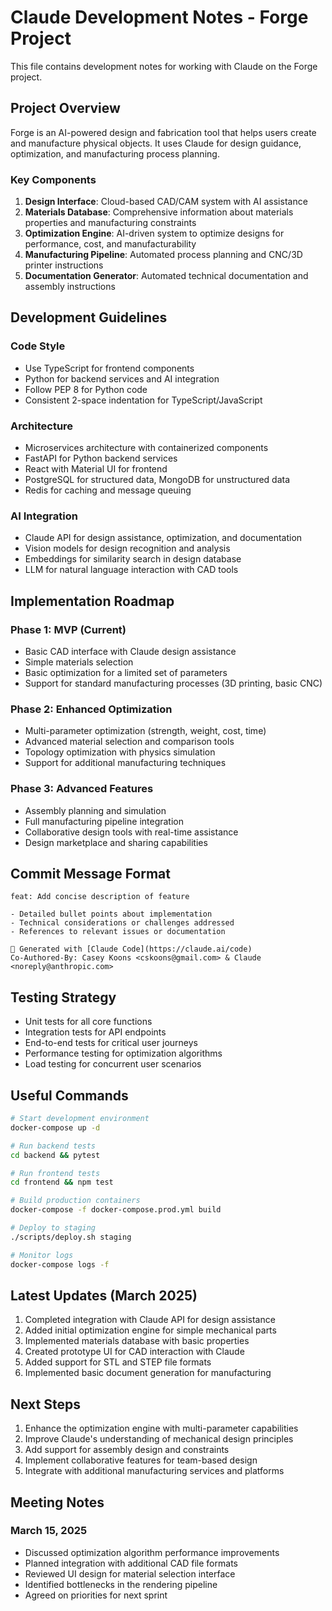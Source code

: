# Claude Development Notes - Forge Project

This file contains development notes for working with Claude on the Forge project.

## Project Overview

Forge is an AI-powered design and fabrication tool that helps users create and manufacture physical objects. It uses Claude for design guidance, optimization, and manufacturing process planning.

### Key Components

1. **Design Interface**: Cloud-based CAD/CAM system with AI assistance
2. **Materials Database**: Comprehensive information about materials properties and manufacturing constraints
3. **Optimization Engine**: AI-driven system to optimize designs for performance, cost, and manufacturability
4. **Manufacturing Pipeline**: Automated process planning and CNC/3D printer instructions
5. **Documentation Generator**: Automated technical documentation and assembly instructions

## Development Guidelines

### Code Style

- Use TypeScript for frontend components
- Python for backend services and AI integration
- Follow PEP 8 for Python code
- Consistent 2-space indentation for TypeScript/JavaScript

### Architecture

- Microservices architecture with containerized components
- FastAPI for Python backend services
- React with Material UI for frontend
- PostgreSQL for structured data, MongoDB for unstructured data
- Redis for caching and message queuing

### AI Integration

- Claude API for design assistance, optimization, and documentation
- Vision models for design recognition and analysis
- Embeddings for similarity search in design database
- LLM for natural language interaction with CAD tools

## Implementation Roadmap

### Phase 1: MVP (Current)

- Basic CAD interface with Claude design assistance
- Simple materials selection
- Basic optimization for a limited set of parameters
- Support for standard manufacturing processes (3D printing, basic CNC)

### Phase 2: Enhanced Optimization

- Multi-parameter optimization (strength, weight, cost, time)
- Advanced material selection and comparison tools
- Topology optimization with physics simulation
- Support for additional manufacturing techniques

### Phase 3: Advanced Features

- Assembly planning and simulation
- Full manufacturing pipeline integration
- Collaborative design tools with real-time assistance
- Design marketplace and sharing capabilities

## Commit Message Format

```
feat: Add concise description of feature

- Detailed bullet points about implementation
- Technical considerations or challenges addressed
- References to relevant issues or documentation

🤖 Generated with [Claude Code](https://claude.ai/code)
Co-Authored-By: Casey Koons <cskoons@gmail.com> & Claude <noreply@anthropic.com>
```

## Testing Strategy

- Unit tests for all core functions
- Integration tests for API endpoints
- End-to-end tests for critical user journeys
- Performance testing for optimization algorithms
- Load testing for concurrent user scenarios

## Useful Commands

```bash
# Start development environment
docker-compose up -d

# Run backend tests
cd backend && pytest

# Run frontend tests
cd frontend && npm test

# Build production containers
docker-compose -f docker-compose.prod.yml build

# Deploy to staging
./scripts/deploy.sh staging

# Monitor logs
docker-compose logs -f
```

## Latest Updates (March 2025)

1. Completed integration with Claude API for design assistance
2. Added initial optimization engine for simple mechanical parts
3. Implemented materials database with basic properties
4. Created prototype UI for CAD interaction with Claude
5. Added support for STL and STEP file formats
6. Implemented basic document generation for manufacturing

## Next Steps

1. Enhance the optimization engine with multi-parameter capabilities
2. Improve Claude's understanding of mechanical design principles
3. Add support for assembly design and constraints
4. Implement collaborative features for team-based design
5. Integrate with additional manufacturing services and platforms

## Meeting Notes

### March 15, 2025

- Discussed optimization algorithm performance improvements
- Planned integration with additional CAD file formats
- Reviewed UI design for material selection interface
- Identified bottlenecks in the rendering pipeline
- Agreed on priorities for next sprint